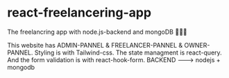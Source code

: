 # react-freelancering-app
The freelancring app with node.js-backend and mongoDB 👨🏻‍💻

This website has ADMIN-PANNEL & FREELANCER-PANNEL & OWNER-PANNEL. Styling is with Tailwind-css. The state managment is react-query. And the form validation is with react-hook-form.
BACKEND ---> nodejs + mongodb 
